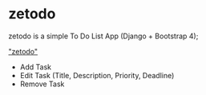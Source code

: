 # zetodo
zetodo is a simple To Do List App (Django + Bootstrap 4);

["zetodo"][def]

+ Add Task
+ Edit Task (Title, Description, Priority, Deadline)
+ Remove Task



[def]: images\home.PNG